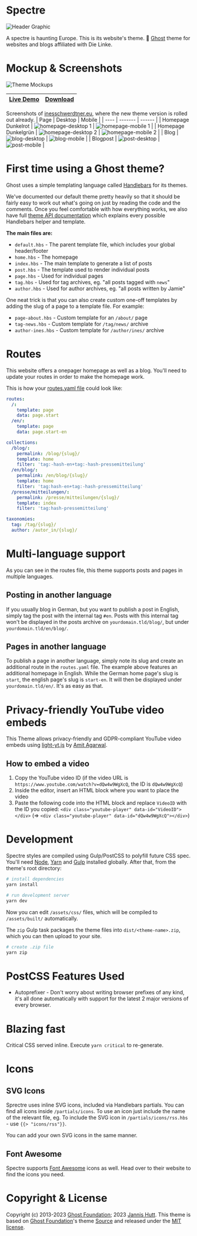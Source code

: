 # Spectre

![Header Graphic](/assets/readme-header.png)

A spectre is haunting Europe. This is its website's theme. 👻 [Ghost](https://github.com/TryGhost/Ghost) theme for websites and blogs affiliated with Die Linke.


# Mockup & Screenshots

![Theme Mockups](/assets/mockups.png)

|[Live Demo](https://spectre.hutt.io/)|[Download](https://github.com/hutt/spectre/releases/)|
|---|---|

Screenshots of [inesschwerdtner.eu](https://inesschwerdtner.eu), where the new theme version is rolled out already.
| Page | Desktop | Mobile |
| ---- | ------- | ------ |
| Homepage Dunkelrot | ![homepage-desktop 1](/assets/screenshots/homepage-desktop-2.png) | ![homepage-mobile 1](/assets/screenshots/homepage-mobile-2.jpeg) |
| Homepage Dunkelgrün | ![homepage-desktop 2](/assets/screenshots/homepage-desktop-1.png) | ![homepage-mobile 2](/assets/screenshots/homepage-mobile-1.jpeg) |
| Blog | ![blog-desktop](/assets/screenshots/blog-desktop.png) | ![blog-mobile](/assets/screenshots/blog-mobile.jpeg) |
| Blogpost | ![post-desktop](/assets/screenshots/post-desktop.png) | ![post-mobile](/assets/screenshots/post-mobile.jpeg) |

# First time using a Ghost theme?

Ghost uses a simple templating language called [Handlebars](http://handlebarsjs.com/) for its themes.

We've documented our default theme pretty heavily so that it should be fairly easy to work out what's going on just by reading the code and the comments. Once you feel comfortable with how everything works, we also have full [theme API documentation](https://themes.ghost.org) which explains every possible Handlebars helper and template.

**The main files are:**

- `default.hbs` - The parent template file, which includes your global header/footer
- `home.hbs` - The homepage
- `index.hbs` - The main template to generate a list of posts
- `post.hbs` - The template used to render individual posts
- `page.hbs` - Used for individual pages
- `tag.hbs` - Used for tag archives, eg. "all posts tagged with `news`"
- `author.hbs` - Used for author archives, eg. "all posts written by Jamie"

One neat trick is that you can also create custom one-off templates by adding the slug of a page to a template file. For example:

- `page-about.hbs` - Custom template for an `/about/` page
- `tag-news.hbs` - Custom template for `/tag/news/` archive
- `author-ines.hbs` - Custom template for `/author/ines/` archive

# Routes

This website offers a onepager homepage as well as a blog. You'll need to update your routes in order to make the homepage work.

This is how your [routes.yaml file](routes.yaml) could look like:
```yaml
routes:
  /: 
    template: page
    data: page.start
  /en/:
    template: page
    data: page.start-en

collections:
  /blog/:
    permalink: /blog/{slug}/
    template: home
    filter: 'tag:-hash-en+tag:-hash-pressemitteilung'
  /en/blog/:
    permalink: /en/blog/{slug}/
    template: home
    filter: 'tag:hash-en+tag:-hash-pressemitteilung'
  /presse/mitteilungen/:
    permalink: /presse/mitteilungen/{slug}/
    template: index
    filter: 'tag:hash-pressemitteilung'

taxonomies:
  tag: /tag/{slug}/
  author: /autor_in/{slug}/

```

# Multi-language support

As you can see in the routes file, this theme supports posts and pages in multiple languages. 

## Posting in another language

If you usually blog in German, but you want to publish a post in English, simply tag the post with the internal tag `#en`. Posts with this internal tag won't be displayed in the posts archive on `yourdomain.tld/blog/`, but under `yourdomain.tld/en/blog/`.

## Pages in another language

To publish a page in another language, simply note its slug and create an additional route in the `routes.yaml` file. The example above features an additional homepage in English. While the German home page's slug is `start`, the english page's slug is `start-en`. It will then be displayed under `yourdomain.tld/en/`. It's as easy as that.

# Privacy-friendly YouTube video embeds
This Theme allows privacy-friendly and GDPR-compliant YouTube video embeds using [light-yt.js](https://www.labnol.org/internet/light-youtube-embeds/27941/) by [Amit Agarwal](https://github.com/labnol). 

## How to embed a video
1. Copy the YouTube video ID (if the video URL is `https://www.youtube.com/watch?v=dQw4w9WgXcQ`, the ID is `dQw4w9WgXcQ`)
2. Inside the editor, insert an HTML block where you want to place the video
3. Paste the following code into the HTML block and replace `VideoID` with the ID you copied: `<div class="youtube-player" data-id="VideoID"></div>` (=> `<div class="youtube-player" data-id="dQw4w9WgXcQ"></div>`)

# Development

Spectre styles are compiled using Gulp/PostCSS to polyfill future CSS spec. You'll need [Node](https://nodejs.org/), [Yarn](https://yarnpkg.com/) and [Gulp](https://gulpjs.com) installed globally. After that, from the theme's root directory:

```bash
# install dependencies
yarn install

# run development server
yarn dev
```

Now you can edit `/assets/css/` files, which will be compiled to `/assets/built/` automatically.

The `zip` Gulp task packages the theme files into `dist/<theme-name>.zip`, which you can then upload to your site.

```bash
# create .zip file
yarn zip
```

# PostCSS Features Used

- Autoprefixer - Don't worry about writing browser prefixes of any kind, it's all done automatically with support for the latest 2 major versions of every browser.

# Blazing fast
Critical CSS served inline. Execute `yarn critical` to re-generate.

# Icons

## SVG Icons

Sprectre uses inline SVG icons, included via Handlebars partials. You can find all icons inside `/partials/icons`. To use an icon just include the name of the relevant file, eg. To include the SVG icon in `/partials/icons/rss.hbs` - use `{{> "icons/rss"}}`.

You can add your own SVG icons in the same manner.

## Font Awesome

Spectre supports [Font Awesome](https://fontawesome.com) icons as well. Head over to their website to find the icons you need.

# Copyright & License
Copyright (c) 2013-2023 [Ghost Foundation](https://ghost.org); 2023 [Jannis Hutt](https://hutt.io). This theme is based on [Ghost Foundation](https://ghost.org)'s theme [Source](https://github.com/TryGhost/Source) and released under the [MIT license](LICENSE).